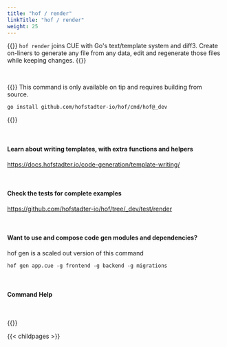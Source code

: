 ```yaml
---
title: "hof / render"
linkTitle: "hof / render"
weight: 25
---
```


{{<lead>}}
`hof render` joins CUE with Go's text/template system and diff3.
Create on-liners to generate any file from any data,
edit and regenerate those files while keeping changes.
{{</lead>}}

<br>

{{<alert style="success">}}
This command is only available on tip and requires building from source.

```
go install github.com/hofstadter-io/hof/cmd/hof@_dev
```
{{</alert>}}

<br>

#### Learn about writing templates, with extra functions and helpers

https://docs.hofstadter.io/code-generation/template-writing/

<br>

#### Check the tests for complete examples

https://github.com/hofstadter-io/hof/tree/_dev/test/render

<br>

#### Want to use and compose code gen modules and dependencies?

hof gen is a scaled out version of this command

`hof gen app.cue -g frontend -g backend -g migrations`

<br>

#### Command Help

<br>

{{<codePane file="code/cmd-help/render" title="$ hof help render" lang="text">}}

{{< childpages >}}

